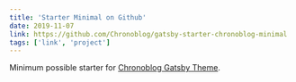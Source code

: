 ```yaml
---
title: 'Starter Minimal on Github'
date: 2019-11-07
link: https://github.com/Chronoblog/gatsby-starter-chronoblog-minimal
tags: ['link', 'project']
---
```


Minimum possible starter for [Chronoblog Gatsby Theme](https://github.com/Chronoblog/gatsby-theme-chronoblog).
